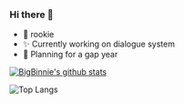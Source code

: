 

### Hi there 👋

- 🤔 rookie
- ✨ Currently working on dialogue system
- 🌱 Planning for a gap year 


[![BigBinnie's github stats](https://i-github-readme-stats.vercel.app/api?username=bigbinnie&show_icons=true)](https://github.com/anuraghazra/github-readme-stats)


![Top Langs](https://i-github-readme-stats.vercel.app/api/top-langs/?username=bigbinnie&layout=compact&hide=assembly,html&langs_count=8&card_width=445)
<!--
**BigBinnie/BigBinnie** is a ✨ _special_ ✨ repository because its `README.md` (this file) appears on your GitHub profile.

Here are some ideas to get you started:

- 🔭 I’m currently working on ...
- 🌱 I’m currently learning ...
- 👯 I’m looking to collaborate on ...
- 🤔 I’m looking for help with ...
- 💬 Ask me about ...
- 📫 How to reach me: ...
- 😄 Pronouns: ...
- ⚡ Fun fact: ...
-->
